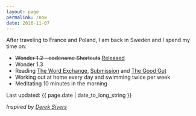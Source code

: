 ```yaml
---
layout: page
permalink: /now
date: 2016-11-07
---
```


After traveling to France and Poland, I am back in Sweden and I spend my time on:

- ~~Wonder 1.2 - codename Shortcuts~~ [Released](https://itunes.apple.com/us/app/wonder-reader-for-wikipedia/id1050888989?mt=8&at=1010lo2M)
- Wonder 1.3
- Reading [The Word Exchange](https://www.amazon.com/Word-Exchange-Novel-Alena-Graedon/dp/0385537654), [Submission](https://www.amazon.com/Submission-Novel-Michel-Houellebecq/dp/1250097347) and [The Good Gut](https://www.amazon.com/Good-Gut-Taking-Control-Long-term-ebook/dp/B00OZ0TOV2)
- Working out at home every day and swimming twice per week
- Meditating 10 minutes in the morning

Last updated: {{ page.date | date_to_long_string }}

*Inspired by [Derek Sivers](https://sivers.org/nowff)*
